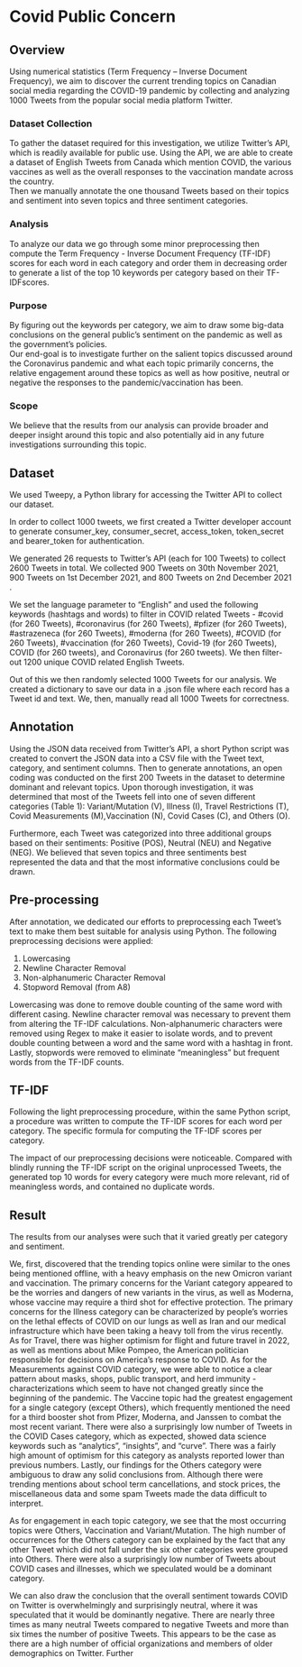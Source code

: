 # Covid Public Concern

## Overview  
Using numerical statistics (Term Frequency – Inverse Document Frequency), we aim to discover the current trending topics on Canadian social media regarding the COVID-19 pandemic by collecting and analyzing 1000 Tweets from the popular social media platform Twitter.  

### Dataset Collection 
To gather the dataset required for this investigation, we utilize Twitter’s API, which is readily available for public use. Using the API, we are able to create a dataset of English Tweets from Canada which mention COVID, the various vaccines as well as the overall responses to the vaccination mandate across the country.  
Then we manually annotate the one thousand Tweets based on their topics and sentiment into seven topics and three sentiment categories.  

### Analysis  
To analyze our data we go through some minor preprocessing then compute the Term Frequency - Inverse Document Frequency (TF-IDF) scores for each word in each category and order them in decreasing order to generate a list of the top 10 keywords per category based on their TF-IDFscores.  

### Purpose 
By figuring out the keywords per category, we aim to draw some big-data conclusions on the general public’s sentiment on the pandemic as well as the government’s policies.  
Our end-goal is to investigate further on the salient topics discussed around the Coronavirus pandemic and what each topic primarily concerns, the relative engagement around these topics as well as how positive, neutral or negative the responses to the pandemic/vaccination has been.  

### Scope 
We believe that the results from our analysis can provide broader and deeper insight around this topic and also potentially aid in any future investigations surrounding this topic. 

## Dataset 

We used Tweepy, a Python library for accessing the Twitter API to collect our dataset.  

In order to collect 1000 tweets, we first created a Twitter developer account to generate consumer_key, consumer_secret, access_token, token_secret and bearer_token for authentication.  

We generated 26 requests to Twitter’s API (each for 100 Tweets) to collect 2600 Tweets in total. We collected 900 Tweets on 30th November 2021, 900 Tweets on 1st December 2021, and 800 Tweets on 2nd December 2021 . 

We set the language parameter to “English” and used the following keywords (hashtags and words) to filter in COVID related Tweets - #covid (for 260 Tweets), #coronavirus (for 260 Tweets), #pfizer (for 260 Tweets), #astrazeneca (for 260 Tweets), #moderna (for 260 Tweets), #COVID (for 260 Tweets), #vaccination (for 260 Tweets), Covid-19 (for 260 Tweets), COVID (for 260 tweets), and Coronavirus (for 260 tweets). We then filter-out 1200 unique COVID related English Tweets. 

Out of this we then randomly selected 1000 Tweets for our analysis. We created a dictionary to save our data in a .json file where each record has a Tweet id and text. We, then, manually read all 1000 Tweets for correctness. 

## Annotation 
Using the JSON data received from Twitter’s API, a short Python script was created to convert the JSON data into a CSV file with the Tweet text, category, and sentiment columns. Then to generate annotations, an open coding was conducted on the first 200 Tweets in the dataset to determine dominant and relevant topics. Upon thorough investigation, it was determined that most of the Tweets fell into one of seven different categories (Table 1): Variant/Mutation (V), Illness (I), Travel Restrictions (T), Covid Measurements (M),Vaccination (N), Covid Cases (C), and Others (O). 

Furthermore, each Tweet was categorized into three additional groups based on their sentiments: Positive (POS), Neutral (NEU) and Negative (NEG). We believed that seven topics and three sentiments best represented the data and that the most informative conclusions could be drawn. 

## Pre-processing 
After annotation, we dedicated our efforts to preprocessing each Tweet’s text to make them best suitable for analysis using Python. The following preprocessing decisions were applied: 
1. Lowercasing 
2. Newline Character Removal 
3. Non-alphanumeric Character Removal 
4. Stopword Removal (from A8) 

Lowercasing was done to remove double counting of the same word with different casing. Newline character removal was necessary to prevent them from altering the TF-IDF calculations. Non-alphanumeric characters were removed using Regex to make it easier to isolate words, and to prevent double counting between a word and the same word with a hashtag in front. Lastly, stopwords were removed to eliminate “meaningless” but frequent words from the TF-IDF counts. 

## TF-IDF 
Following the light preprocessing procedure, within the same Python script, a procedure was written to compute the TF-IDF scores for each word per category. The specific formula for computing the TF-IDF scores per category. 

The impact of our preprocessing decisions were noticeable. Compared with blindly running the TF-IDF script on the original unprocessed Tweets, the generated top 10 words for every category were much more relevant, rid of meaningless words, and contained no duplicate words. 

## Result

The results from our analyses were such that it varied greatly per category and sentiment. 

We, first, discovered that the trending topics online were similar to the ones being mentioned offline, with a heavy emphasis on the new Omicron variant and vaccination. The primary concerns for the Variant category appeared to be the worries and dangers of new variants in the virus, as well as Moderna, whose vaccine may require a third shot for effective protection. The primary concerns for the Illness category can be characterized by people’s worries on the lethal effects of COVID on our lungs as well as Iran and our medical infrastructure which have been taking a heavy toll from
the virus recently. As for Travel, there was higher optimism for flight and future travel in 2022, as well as mentions about Mike Pompeo, the American politician responsible for decisions on America’s response to COVID. As for the Measurements against COVID category, we were able to notice a clear pattern about masks, shops, public transport, and herd immunity - characterizations which seem to have not changed greatly since the beginning of the pandemic. The Vaccine topic had the greatest engagement for a single category (except Others), which frequently mentioned the need for a third booster shot from Pfizer, Moderna, and Janssen to combat the most recent variant. There were also a surprisingly low number of Tweets in the COVID Cases category, which as expected, showed data science keywords such as “analytics”, “insights”, and “curve”. There was a fairly high amount of optimism for this category as analysts reported lower than previous numbers. Lastly, our findings for the Others category were ambiguous to draw any solid conclusions from. Although there were trending mentions about school term cancellations, and stock prices, the miscellaneous data and some spam Tweets made the data difficult to interpret.

As for engagement in each topic category, we see that the most occurring topics were Others, Vaccination and Variant/Mutation. The high number of occurrences for the Others category can be explained by the fact that any other Tweet which did not fall under the six other categories were grouped into Others. There were also a surprisingly low number of Tweets about COVID cases and illnesses, which we speculated would be a dominant category.

We can also draw the conclusion that the overall sentiment towards COVID on Twitter is overwhelmingly and surprisingly neutral, where it was speculated that it would be dominantly negative. There are nearly three times as many neutral Tweets compared to negative Tweets and more than six times the number of positive Tweets. This appears to be the case as there are a high number of official organizations and members of older demographics on Twitter. Further
